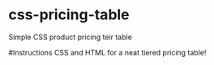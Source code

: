 # css-pricing-table
Simple CSS product pricing teir table

#Instructions
CSS and HTML for a neat tiered pricing table! 
